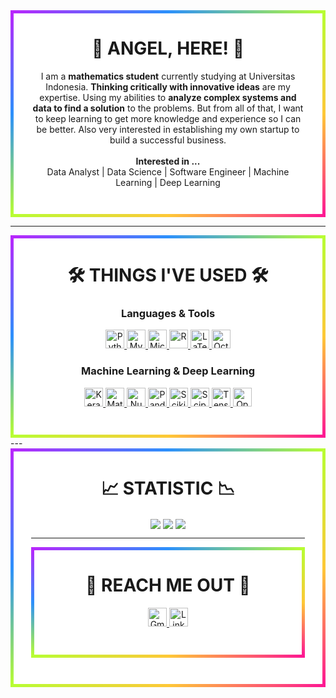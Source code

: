 <div align="center" style="   background-color: white;
  border: 5px solid transparent;
  border-image: linear-gradient(to bottom right, #b827fc 0%, #2c90fc 25%, #b8fd33 50%, #fec837 75%, #fd1892 100%);
  border-image-slice: 1; padding-bottom:3em; padding-left: 2em; padding-right:2em;">
<h1>👋 ANGEL, HERE! 👋</h1>
  I am a <b>mathematics student</b> currently studying at Universitas Indonesia. <b>Thinking critically with innovative ideas</b> are my expertise. Using my abilities to <b>analyze complex systems and data to find a solution</b> to the problems. But from all of that, I want to keep learning to get more knowledge and experience so I can be better. Also very interested in establishing my own startup to build a successful business.
<br><br>
  <b>Interested in ...</b>
 <br>
  Data Analyst | Data Science | Software Engineer | Machine Learning | Deep Learning
</div>

---

<div align="center" style="   background-color: white;
  border: 5px solid transparent;
  border-image: linear-gradient(to bottom right, #b827fc 0%, #2c90fc 25%, #b8fd33 50%, #fec837 75%, #fd1892 100%);
  border-image-slice: 1; padding-bottom:3em; padding-left: 2em; padding-right:2em;">
<h1>🛠 THINGS I'VE USED 🛠</h1>
<h3> Languages & Tools </h3>
  <a href="https://www.python.org" target="_blank" rel="noreferrer">
      <img
        src="https://img.shields.io/badge/python-3670A0?style=for-the-badge&logo=python&logoColor=ffdd54"
        alt="Python"
        height="30"
      />
    </a>
  <a href="https://www.mysql.com/" target="_blank" rel="noreferrer">
    <img
      src="https://img.shields.io/badge/mysql-003545.svg?style=for-the-badge&logo=mysql&logoColor=white"
      alt="MySQL"
      height="30"
    />
  </a>
    <a href="https://www.microsoft.com/" target="_blank" rel="noreferrer">
    <img
      src="https://img.shields.io/badge/Microsoft_Office-D83B01?style=for-the-badge&logo=microsoft-office&logoColor=white"
      alt="Microsoft Office"
      height="30"
    />
  </a>
      <a href="https://www.r-project.org/" target="_blank" rel="noreferrer">
    <img
      src="https://img.shields.io/badge/r-%23276DC3.svg?style=for-the-badge&logo=r&logoColor=white"
      alt="R"
      height="30"
    />
    </a>
      <a href="https://www.latex-project.org/" target="_blank" rel="noreferrer">
    <img
      src="https://img.shields.io/badge/latex-%23008080.svg?style=for-the-badge&logo=latex&logoColor=white"
      alt="LaTeX"
      height="30"
    />
  </a>
        <a href="https://octave.org/" target="_blank" rel="noreferrer">
    <img
      src="https://img.shields.io/badge/OCTAVE-darkblue?style=for-the-badge&logo=octave&logoColor=fcd683"
      alt="Octave"
      height="30"
    />
  </a>
  <h3> Machine Learning & Deep Learning </h3>
  <a href="https://keras.io/" target="_blank" rel="noreferrer">
      <img
        src="https://img.shields.io/badge/Keras-%23D00000.svg?style=for-the-badge&logo=Keras&logoColor=white"
        alt="Keras"
        height="30"
      />
    </a>
    <a href="https://matplotlib.org/" target="_blank" rel="noreferrer">
      <img
        src="https://img.shields.io/badge/Matplotlib-%23ffffff.svg?style=for-the-badge&logo=Matplotlib&logoColor=black"
        alt="Matplotlib"
        height="30"
      />
    </a>
      <a href="https://numpy.org/" target="_blank" rel="noreferrer">
      <img
        src="https://img.shields.io/badge/numpy-%23013243.svg?style=for-the-badge&logo=numpy&logoColor=white"
        alt="NumPy"
        height="30"
      />
    </a>
        <a href="https://pandas.pydata.org/" target="_blank" rel="noreferrer">
      <img
        src="https://img.shields.io/badge/pandas-%23150458.svg?style=for-the-badge&logo=pandas&logoColor=white"
        alt="Pandas"
        height="30"
      />
              </a>
        <a href="https://scikit-learn.org/stable/" target="_blank" rel="noreferrer">
      <img
        src="https://img.shields.io/badge/scikit--learn-%23F7931E.svg?style=for-the-badge&logo=scikit-learn&logoColor=white"
        alt="Scikit Learn"
        height="30"
      />
    </a>
          <a href="https://scipy.org/" target="_blank" rel="noreferrer">
      <img
        src="https://img.shields.io/badge/SciPy-%230C55A5.svg?style=for-the-badge&logo=scipy&logoColor=%white"
        alt="Scipy"
        height="30"
      />
    </a>
            <a href="https://www.tensorflow.org/" target="_blank" rel="noreferrer">
      <img
        src="https://img.shields.io/badge/TensorFlow-%23FF6F00.svg?style=for-the-badge&logo=TensorFlow&logoColor=white"
        alt="TensorFlow"
        height="30"
      />
    </a>
              <a href="https://opencv.org/" target="_blank" rel="noreferrer">
      <img
        src="https://img.shields.io/badge/opencv-%23white.svg?style=for-the-badge&logo=opencv&logoColor=white"
        alt="OpenCV"
        height="30"
      />
    </a>
</div>
---

<div align="center" style="   background-color: white;
  border: 5px solid transparent;
  border-image: linear-gradient(to bottom right, #b827fc 0%, #2c90fc 25%, #b8fd33 50%, #fec837 75%, #fd1892 100%);
  border-image-slice: 1; padding-bottom:3em; padding-left: 2em; padding-right:2em;">
 <h1>📈 STATISTIC 📉</h1>
<img src="https://github-readme-stats.vercel.app/api?username=angelpatriciads&show_icons=true&theme=blueberry&border_radius=5&hide_border=true&count_private=true" align=center>
<img src="https://github-readme-streak-stats.herokuapp.com/?user=angelpatriciads&theme=blueberry&border_radius=5&hide_border=true" align=center>
<img src="https://github-readme-stats.vercel.app/api/top-langs/?username=angelpatriciads&layout=compact&theme=blueberry&border_radius=5&hide_border=true" align=center>


---

<div align="center" style="   background-color: white;
  border: 5px solid transparent;
  border-image: linear-gradient(to bottom right, #b827fc 0%, #2c90fc 25%, #b8fd33 50%, #fec837 75%, #fd1892 100%);
  border-image-slice: 1; padding-bottom:3em; padding-left: 2em; padding-right:2em;">
 <h1>📩 REACH ME OUT 📩</h1>
  <a href="mailto:angelpatriciads@gmail.com" target="_blank" rel="noreferrer">
      <img
        src="https://img.shields.io/badge/Gmail-D14836?style=for-the-badge&logo=gmail&logoColor=white"
        alt="Gmail"
        height="30"
      />
    </a>
    <a href="https://www.linkedin.com/in/angelica-patricia/" target="_blank" rel="noreferrer">
      <img
        src="https://img.shields.io/badge/linkedin-%230077B5.svg?style=for-the-badge&logo=linkedin&logoColor=white"
        alt="LinkedIn"
        height="30"
      />
    </a>
 </div>
